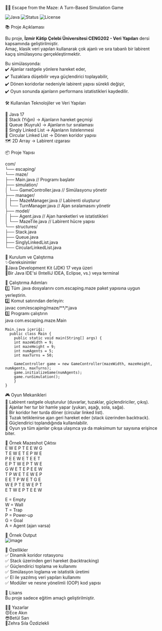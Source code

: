  🏃‍♂️ Escape from the Maze: A Turn-Based Simulation Game

![Java](https://img.shields.io/badge/Java-17%2B-red?style=for-the-badge&logo=java)
![Status](https://img.shields.io/badge/Status-Completed-brightgreen?style=for-the-badge)
![License](https://img.shields.io/badge/License-Educational-lightgrey?style=for-the-badge)



📚 Proje Açıklaması

Bu proje, **İzmir Kâtip Çelebi Üniversitesi CENG202 - Veri Yapıları** dersi kapsamında geliştirilmiştir.  
Amaç, klasik veri yapıları kullanarak çok ajanlı ve sıra tabanlı bir labirent kaçış simülasyonu gerçekleştirmektir.

Bu simülasyonda:  
✔️ Ajanlar rastgele yönlere hareket eder,  
✔️ Tuzaklara düşebilir veya güçlendirici toplayabilir,  
✔️ Dönen koridorlar nedeniyle labirent yapısı sürekli değişir,  
✔️ Oyun sonunda ajanların performans istatistikleri kaydedilir.  



 🛠️ Kullanılan Teknolojiler ve Veri Yapıları  

 🚀 Java 17  
 🧱 Stack (Yığın) → Ajanların hareket geçmişi  
 🚦 Queue (Kuyruk) → Ajanların tur sıralaması  
 🔗 Singly Linked List → Ajanların listelenmesi  
 🔄 Circular Linked List → Dönen koridor yapısı  
 🗺️ 2D Array → Labirent ızgarası  



 📦 Proje Yapısı   

com/  
  └── escaping/  
    └── maze/  
          ├── Main.java                // Programı başlatır  
          ├── simulation/  
          │    └── GameController.java  // Simülasyonu yönetir  
          ├── manager/  
          │    ├── MazeManager.java     // Labirenti oluşturur  
          │    └── TurnManager.java     // Ajan sıralamasını yönetir  
          ├── model/  
          │    ├── Agent.java           // Ajan hareketleri ve istatistikleri  
          │    └── MazeTile.java        // Labirent hücre yapısı  
          └── structures/  
               ├── Stack.java  
               ├── Queue.java  
               ├── SinglyLinkedList.java  
               └── CircularLinkedList.java  
 


 🚀 Kurulum ve Çalıştırma  
   ✨Gereksinimler  
      📌Java Development Kit (JDK) 17 veya üzeri  
      📌Bir Java IDE'si (IntelliJ IDEA, Eclipse, vs.) veya terminal  

 🚀 Çalıştırma Adımları  
  1️⃣ Tüm .java dosyalarını com.escaping.maze paket yapısına uygun yerleştirin.  
  2️⃣ Komut satırından derleyin:  
      javac com/escaping/maze/**/*.java  
  3️⃣ Programı çalıştırın   
      java com.escaping.maze.Main  

    Main.java içeriği:
      public class Main {
        public static void main(String[] args) {
        int mazeWidth = 9;
        int mazeHeight = 9;
        int numAgents = 5;
        int maxTurns = 50;

        GameController game = new GameController(mazeWidth, mazeHeight, numAgents, maxTurns);
        game.initializeGame(numAgents);
        game.runSimulation();
        }
    }

🎮 Oyun Mekanikleri  
  🔹 Labirent rastgele oluşturulur (duvarlar, tuzaklar, güçlendiriciler, çıkış).  
  🔹 Ajanlar her tur bir hamle yapar (yukarı, aşağı, sola, sağa).  
  🔹 Bir koridor her turda döner (circular linked list).  
  🔹 Tuzak tetiklenirse ajan geri hareket eder (stack üzerinden backtrack).  
  🔹 Güçlendirici toplandığında kullanılabilir.  
  🔹 Oyun ya tüm ajanlar çıkışa ulaşınca ya da maksimum tur sayısına erişince biter.  
  
🎉 Örnek Mazeshot Çıktısı  
      E W E P T E E W G  
      T E W E T E P W E  
      P E E W E T E E T  
      E P T W E P T W E  
      G W E T E P E E W  
      T P W E T E W E P  
      E E T P W E T G E  
      W E P T E W E P T  
      E T W E P T E E W  

  E = Empty  
  W = Wall  
  T = Trap  
  P = Power-up  
  G = Goal  
  A = Agent (ajan varsa)  

🎊 Örnek Output    
  ![image](https://github.com/user-attachments/assets/1b68077a-a2ce-4d4b-a22f-d11127fd05be)  

🎯 Özellikler  
✅ Dinamik koridor rotasyonu  
✅ Stack üzerinden geri hareket (backtracking)  
✅ Güçlendirici toplama ve kullanımı  
✅ Simülasyon loglama ve istatistik üretimi  
✅ El ile yazılmış veri yapıları kullanımı  
✅ Modüler ve nesne yönelimli (OOP) kod yapısı  

📝 Lisans  
  Bu proje sadece eğitim amaçlı geliştirilmiştir.   

👩‍💻 Yazarlar  
  😍Ece Akın  
  😎Betül Sarı  
  🌻Zehra Sıla Özdizlekli  

